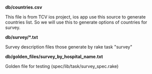 **db/countries.csv**

This file is from TCV ios project, ios app use this source to generate countries list.
So we will use this to generate options of countries for survey.

**db/survey/*.txt**

Survey description files those generate by rake task "survey"

**db/golden_files/survey_by_hospital_name.txt**

Golden file for testing (spec/lib/task/survey_spec.rake)
